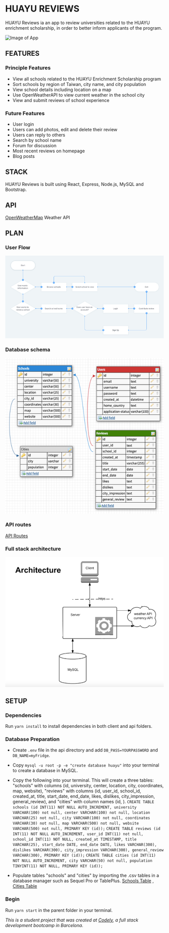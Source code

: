 # HUAYU REVIEWS

HUAYU Reviews ia an app to review universities related to the HUAYU enrichment scholarship, in order to better inform applicants of the program. 

![Image of App](readme/HuayuScreenshot.png)

## FEATURES
  ### Principle Features
  - View all schools related to the HUAYU Enrichment Scholarship program
  - Sort schools by region of Taiwan, city name, and city population
  - View school details including location on a map
  - Use OpenWeatherAPI to view current weather in the school city
  - View and submit reviews of school experience
  
### Future Features
- User login
- Users can add photos, edit and delete their review
- Users can reply to others
- Search by school name
- Forum for discussion 
- Most recent reviews on homepage
- Blog posts


## STACK
HUAYU Reviews is built using React, Express, Node.js, MySQL and Bootstrap.


## API
[OpenWeatherMap](https://openweathermap.org/api) Weather API


## PLAN
  ### User Flow
  
   ![Image of userFlow](readme/userflow.png)
  
  ### Database schema
  
   ![Image of Database](readme/database.png)

  ### API routes
  
   [API Routes](https://docs.google.com/document/d/1plGu1vT-Kkuqh5ah00hocxkKw2FdfHx9A2RVc7BiUuc/edit)
  
  ### Full stack architecture
  
   ![Image of architecture](readme/architecture.png)


## SETUP

### Dependencies
Run `yarn install` to install dependencies in both client and api folders.

### Database Preparation
- Create `.env` file in the api directory and add `DB_PASS=YOURPASSWORD` and `DB_NAME=myFridge`.

- Copy `mysql -u root -p -e "create database huayu"` into your terminal to create a database in MySQL.

- Copy the following into your terminal. This will create a three tables: "schools" with columns (id, university, center, location, city, coordinates, map, website), "reviews" with columns (id, user_id, school_id, created_at, title, start_date, end_date, likes, dislikes, city_impression, general_review), and "cities" with column names (id, ).
`CREATE TABLE schools (id INT(11) NOT NULL AUTO_INCREMENT, university VARCHAR(100) not null, center VARCHAR(100) not null, location VARCHAR(25) not null, city VARCHAR(100) not null, coordinates VARCHAR(30) not null, map VARCHAR(500) not null, website VARCHAR(500) not null, PRIMARY KEY (id));`
`CREATE TABLE reviews (id INT(11) NOT NULL AUTO_INCREMENT, user_id INT(11) not null, school_id INT(11) NOT NULL, created_at TIMESTAMP, title VARCHAR(25), start_date DATE, end_date DATE, likes VARCHAR(300), dislikes VARCHAR(300), city_impression VARCHAR(300), general_review VARCHAR(300), PRIMARY KEY (id));`
`CREATE TABLE cities (id INT(11) NOT NULL AUTO_INCREMENT, city VARCHAR(50) not null, population TINYINT(11) NOT NULL, PRIMARY KEY (id));`


- Populate tables "schools" and "cities" by importing the .csv tables in a database manager such as Sequel Pro or TablePlus. [Schools Table](https://docs.google.com/spreadsheets/d/1FI84o7h2kZho0xvpw5f4r3-8LSXVAJrsnGgk33tVW7U/edit?usp=sharing) , [Cities Table](https://docs.google.com/spreadsheets/d/1Nga06CnlZ1_4TxYAL_edX3c2_k4hzNk4tO1iJyFkNmk/edit?usp=sharing)

### Begin
Run `yarn start` in the parent folder in your terminal.


_This is a student project that was created at [Codely](http://codely.tech), a full stack development bootcamp in Barcelona._